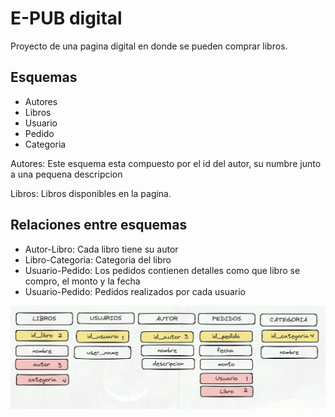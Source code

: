 # E-PUB digital
Proyecto de una pagina digital en donde se pueden comprar libros.

## Esquemas
- Autores
- Libros
- Usuario
- Pedido
- Categoria

Autores: Este esquema esta compuesto por el id del autor, su numbre
junto a una pequena descripcion

Libros: Libros disponibles en la pagina. 


## Relaciones entre esquemas
- Autor-Libro: Cada libro tiene su autor
- Libro-Categoria: Categoria del libro 
- Usuario-Pedido: Los pedidos contienen detalles como que libro se compro, el monto y la fecha
- Usuario-Pedido: Pedidos realizados por cada usuario

![DER](https://github.com/charletton/EPUB-digital/blob/main/Modelo%20DER.png)
